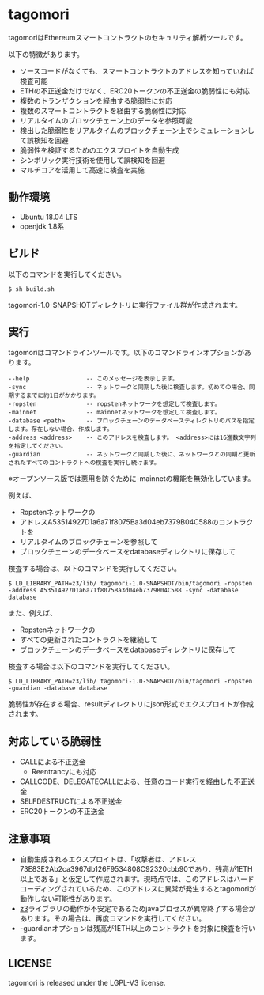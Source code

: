 # tagomori

tagomoriはEthereumスマートコントラクトのセキュリティ解析ツールです。

以下の特徴があります。

* ソースコードがなくても、スマートコントラクトのアドレスを知っていれば検査可能
* ETHの不正送金だけでなく、ERC20トークンの不正送金の脆弱性にも対応
* 複数のトランザクションを経由する脆弱性に対応
* 複数のスマートコントラクトを経由する脆弱性に対応
* リアルタイムのブロックチェーン上のデータを参照可能
* 検出した脆弱性をリアルタイムのブロックチェーン上でシミュレーションして誤検知を回避
* 脆弱性を検証するためのエクスプロイトを自動生成
* シンボリック実行技術を使用して誤検知を回避
* マルチコアを活用して高速に検査を実施

動作環境
-----

* Ubuntu 18.04 LTS
* openjdk 1.8系

ビルド
-----

以下のコマンドを実行してください。

```
$ sh build.sh
```

tagomori-1.0-SNAPSHOTディレクトリに実行ファイル群が作成されます。

実行
-----

tagomoriはコマンドラインツールです。以下のコマンドラインオプションがあります。

```
--help                -- このメッセージを表示します。
-sync                 -- ネットワークと同期した後に検査します。初めての場合、同期するまでに約1日がかかります。
-ropsten              -- ropstenネットワークを想定して検査します。
-mainnet              -- mainnetネットワークを想定して検査します。
-database <path>      -- ブロックチェーンのデータベースディレクトリのパスを指定します。存在しない場合、作成します。
-address <address>    -- このアドレスを検査します。 <address>には16進数文字列を指定してください。
-guardian             -- ネットワークと同期した後に、ネットワークとの同期と更新されたすべてのコントラクトへの検査を実行し続けます。
```

※オープンソース版では悪用を防ぐために-mainnetの機能を無効化しています。

例えば、

* Ropstenネットワークの
* アドレスA53514927D1a6a71f8075Ba3d04eb7379B04C588のコントラクトを
* リアルタイムのブロックチェーンを参照して
* ブロックチェーンのデータベースをdatabaseディレクトリに保存して

検査する場合は、以下のコマンドを実行してください。

```
$ LD_LIBRARY_PATH=z3/lib/ tagomori-1.0-SNAPSHOT/bin/tagomori -ropsten -address A53514927D1a6a71f8075Ba3d04eb7379B04C588 -sync -database database
```

また、例えば、

* Ropstenネットワークの
* すべての更新されたコントラクトを継続して
* ブロックチェーンのデータベースをdatabaseディレクトリに保存して

検査する場合は以下のコマンドを実行してください。

```
$ LD_LIBRARY_PATH=z3/lib/ tagomori-1.0-SNAPSHOT/bin/tagomori -ropsten -guardian -database database
```

脆弱性が存在する場合、resultディレクトリにjson形式でエクスプロイトが作成されます。

対応している脆弱性
---

* CALLによる不正送金
    * Reentrancyにも対応
* CALLCODE、DELEGATECALLによる、任意のコード実行を経由した不正送金
* SELFDESTRUCTによる不正送金
* ERC20トークンの不正送金

注意事項
---

* 自動生成されるエクスプロイトは、「攻撃者は、アドレス73E83E2Ab2ca3967db126F9534808C92320cbb90であり、残高が1ETH以上である」と仮定して作成されます。現時点では、このアドレスはハードコーディングされているため、このアドレスに異常が発生するとtagomoriが動作しない可能性があります。
* [z3](https://github.com/Z3Prover/z3)ライブラリの動作が不安定であるためjavaプロセスが異常終了する場合があります。その場合は、再度コマンドを実行してください。
* -guardianオプションは残高が1ETH以上のコントラクトを対象に検査を行います。

LICENSE
-----

tagomori is released under the LGPL-V3 license.
